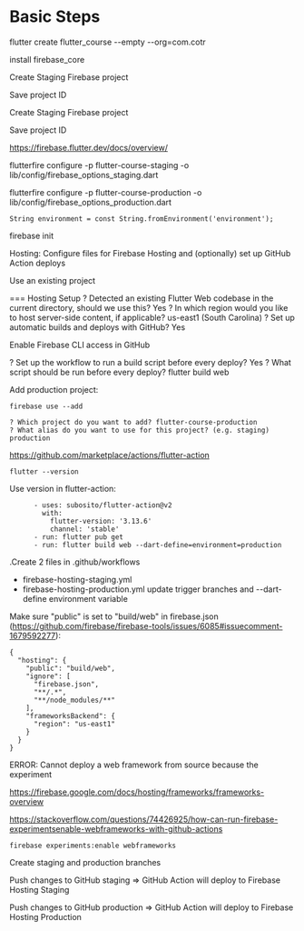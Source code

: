 # Basic Steps

flutter create flutter_course --empty --org=com.cotr

install firebase_core

Create Staging Firebase project

Save project ID

Create Staging Firebase project

Save project ID

https://firebase.flutter.dev/docs/overview/

flutterfire configure -p flutter-course-staging -o lib/config/firebase_options_staging.dart

flutterfire configure -p flutter-course-production -o lib/config/firebase_options_production.dart

```
String environment = const String.fromEnvironment('environment');
```

firebase init

Hosting: Configure files for Firebase Hosting and (optionally) set up GitHub Action deploys

Use an existing project

=== Hosting Setup
? Detected an existing Flutter Web codebase in the current directory, should we use this? Yes
? In which region would you like to host server-side content, if applicable? us-east1 (South Carolina)
? Set up automatic builds and deploys with GitHub? Yes

Enable Firebase CLI access in GitHub

? Set up the workflow to run a build script before every deploy? Yes
? What script should be run before every deploy? flutter build web

Add production project:
```agsl
firebase use --add

? Which project do you want to add? flutter-course-production
? What alias do you want to use for this project? (e.g. staging) production

```

https://github.com/marketplace/actions/flutter-action

`flutter --version`

Use version in flutter-action:

```agsl
      - uses: subosito/flutter-action@v2
        with:
          flutter-version: '3.13.6'
          channel: 'stable'
      - run: flutter pub get
      - run: flutter build web --dart-define=environment=production
```

.Create 2 files in .github/workflows
- firebase-hosting-staging.yml
- firebase-hosting-production.yml
update trigger branches and --dart-define environment variable

Make sure "public" is set to "build/web" in firebase.json (https://github.com/firebase/firebase-tools/issues/6085#issuecomment-1679592277):
```agsl
{
  "hosting": {
    "public": "build/web",
    "ignore": [
      "firebase.json",
      "**/.*",
      "**/node_modules/**"
    ],
    "frameworksBackend": {
      "region": "us-east1"
    }
  }
}
```

ERROR: Cannot deploy a web framework from source because the experiment

https://firebase.google.com/docs/hosting/frameworks/frameworks-overview

https://stackoverflow.com/questions/74426925/how-can-run-firebase-experimentsenable-webframeworks-with-github-actions

```agsl
firebase experiments:enable webframeworks
```

Create staging and production branches

Push changes to GitHub staging => GitHub Action will deploy to Firebase Hosting Staging

Push changes to GitHub production => GitHub Action will deploy to Firebase Hosting Production